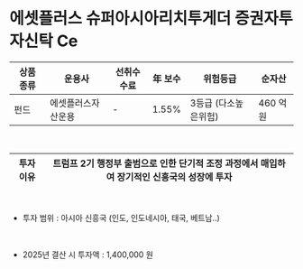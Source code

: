 # 에셋플러스 슈퍼아시아리치투게더 증권자투자신탁 Ce

| 상품 종류 | 운용사 | 선취수수료 | 年 보수 | 위험등급 | 순자산 |
|---|---|---|---|------|---|
| 펀드 | 에셋플러스자산운용 | - | 1.55% | 3등급 (다소높은위험) | 460 억원 |

<br>

| 투자 이유 | 트럼프 2기 행정부 출범으로 인한 단기적 조정 과정에서 매입하여 장기적인 신흥국의 성장에 투자 |
|---|-----------------|

<br>

* 투자 범위 : 아시아 신흥국 (인도, 인도네시아, 태국, 베트남..)

<br>

* 2025년 결산 시 투자액 : 1,400,000 원
